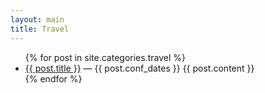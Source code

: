 ```yaml
---
layout: main
title: Travel
---
```


<ul id="travellist">
  {% for post in site.categories.travel %}
    <li>
      <a href="{{ post.conf_url }}">{{ post.title }}</a> &#8212;
			<span>{{ post.conf_dates }}</span>
      {{ post.content }}
    </li>
  {% endfor %}
</ul>

